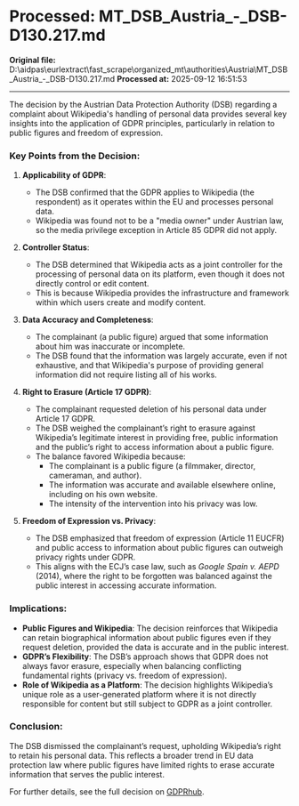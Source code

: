 # Processed: MT_DSB_Austria_-_DSB-D130.217.md

**Original file:** D:\aidpas\eurlextract\fast_scrape\organized_mt\authorities\Austria\MT_DSB_Austria_-_DSB-D130.217.md
**Processed at:** 2025-09-12 16:51:53

---

The decision by the Austrian Data Protection Authority (DSB) regarding a complaint about Wikipedia's handling of personal data provides several key insights into the application of GDPR principles, particularly in relation to public figures and freedom of expression.

### Key Points from the Decision:

1. **Applicability of GDPR**:
   - The DSB confirmed that the GDPR applies to Wikipedia (the respondent) as it operates within the EU and processes personal data.
   - Wikipedia was found not to be a "media owner" under Austrian law, so the media privilege exception in Article 85 GDPR did not apply.

2. **Controller Status**:
   - The DSB determined that Wikipedia acts as a joint controller for the processing of personal data on its platform, even though it does not directly control or edit content.
   - This is because Wikipedia provides the infrastructure and framework within which users create and modify content.

3. **Data Accuracy and Completeness**:
   - The complainant (a public figure) argued that some information about him was inaccurate or incomplete.
   - The DSB found that the information was largely accurate, even if not exhaustive, and that Wikipedia's purpose of providing general information did not require listing all of his works.

4. **Right to Erasure (Article 17 GDPR)**:
   - The complainant requested deletion of his personal data under Article 17 GDPR.
   - The DSB weighed the complainant’s right to erasure against Wikipedia’s legitimate interest in providing free, public information and the public’s right to access information about a public figure.
   - The balance favored Wikipedia because:
     - The complainant is a public figure (a filmmaker, director, cameraman, and author).
     - The information was accurate and available elsewhere online, including on his own website.
     - The intensity of the intervention into his privacy was low.

5. **Freedom of Expression vs. Privacy**:
   - The DSB emphasized that freedom of expression (Article 11 EUCFR) and public access to information about public figures can outweigh privacy rights under GDPR.
   - This aligns with the ECJ’s case law, such as *Google Spain v. AEPD* (2014), where the right to be forgotten was balanced against the public interest in accessing accurate information.

### Implications:
- **Public Figures and Wikipedia**: The decision reinforces that Wikipedia can retain biographical information about public figures even if they request deletion, provided the data is accurate and in the public interest.
- **GDPR’s Flexibility**: The DSB’s approach shows that GDPR does not always favor erasure, especially when balancing conflicting fundamental rights (privacy vs. freedom of expression).
- **Role of Wikipedia as a Platform**: The decision highlights Wikipedia’s unique role as a user-generated platform where it is not directly responsible for content but still subject to GDPR as a joint controller.

### Conclusion:
The DSB dismissed the complainant’s request, upholding Wikipedia’s right to retain his personal data. This reflects a broader trend in EU data protection law where public figures have limited rights to erase accurate information that serves the public interest.

For further details, see the full decision on [GDPRhub](https://gdprhub.eu/index.php?title=DSB_(Austria)_-_DSB-D130.217&oldid=40730).